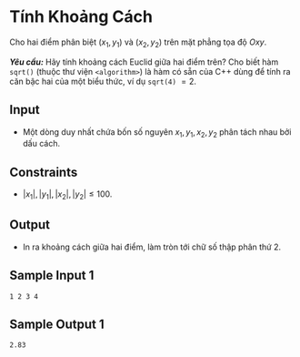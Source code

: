 # Tính Khoảng Cách

Cho hai điểm phân biệt $(x_1, y_1)$ và $(x_2, y_2)$ trên mặt phẳng tọa độ $Oxy$.

***Yêu cầu:*** Hãy tính khoảng cách Euclid giữa hai điểm trên? Cho biết hàm `sqrt()` (thuộc thư viện `<algorithm>`) là hàm có sẵn của C++ dùng để tính ra căn bậc hai của một biểu thức, ví dụ `sqrt(4)` $=2$.

## Input

- Một dòng duy nhất chứa bốn số nguyên $x_1, y_1, x_2, y_2$ phân tách nhau bởi dấu cách.

## Constraints

- $|x_1|, |y_1|, |x_2|, |y_2| \le 100$.

## Output

- In ra khoảng cách giữa hai điểm, làm tròn tới chữ số thập phân thứ $2$.

## Sample Input 1

```
1 2 3 4
```

## Sample Output 1

```
2.83
```

